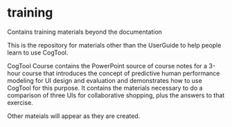 training
========

Contains training materials beyond the documentation

This is the repository for materials other than the UserGuide to help people learn to use CogTool.

CogTool Course contains the PowerPoint source of course notes for a 3-hour course that introduces 
the concept of predictive human performance modeling for UI design and evaluation and demonstrates
how to use CogTool for this purpose. It contains the materials necessary to do a comparison of 
three UIs for collaborative shopping, plus the answers to that exercise.

Other mateials will appear as they are created.

